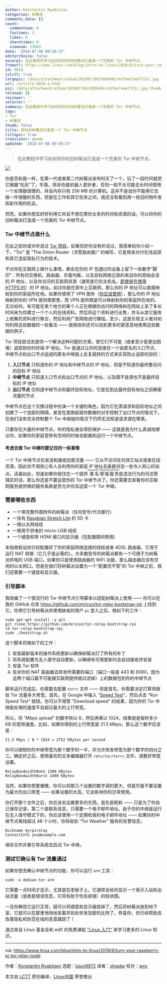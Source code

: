 ```yaml
---
author: Konstantin Ryabitsev
categories: 树莓派
comments_data: []
count:
  commentnum: 0
  favtimes: 3
  likes: 0
  sharetimes: 0
  viewnum: 13563
date: '2018-07-08 09:50:37'
editorchoice: false
excerpt: 在此教程中学习如何将你的旧树莓派打造成一个完美的 Tor 中继节点。
fromurl: https://www.linux.com/blog/intro-to-linux/2018/6/turn-your-raspberry-pi-tor-relay-node
id: 9818
islctt: true
largepic: /data/attachment/album/201807/08/095040irm37me7umm7721c.jpg
url: /article-9818-1.html
pic: /data/attachment/album/201807/08/095040irm37me7umm7721c.jpg.thumb.jpg
related: []
reviewer: ''
selector: ''
summary: 在此教程中学习如何将你的旧树莓派打造成一个完美的 Tor 中继节点。
tags:
- Tor
- 树莓派
thumb: false
title: 将你的树莓派打造成一个 Tor 中继节点
titlepic: true
translator: qhwdw
updated: '2018-07-08 09:50:37'
---
```



> 
> 在此教程中学习如何将你的旧树莓派打造成一个完美的 Tor 中继节点。
> 
> 
> 


![](/data/attachment/album/201807/08/095040irm37me7umm7721c.jpg)


你是否和我一样，在第一代或者第二代树莓派发布时买了一个，玩了一段时间就把它搁置“吃灰”了。毕竟，除非你是机器人爱好者，否则一般不太可能去长时间使用一个处理器很慢的、并且内存只有 256 MB 的计算机。这并不是说你不能用它去做一件很酷的东西，但是在工作和其它任务之间，我还没有看到用一些旧的物件发挥新作用的机会。


然而，如果你想去好好利用它并且不想花费你太多的时间和资源的话，可以将你的旧树莓派打造成一个完美的 Tor 中继节点。


### Tor 中继节点是什么


在此之前你或许听说过 [Tor 项目](https://www.torproject.org/)，如果恰好你没有听说过，我简单给你介绍一下，“Tor” 是 “The Onion Router（洋葱路由器）” 的缩写，它是用来对付在线追踪和其它违反隐私行为的技术。


不论你在互联网上做什么事情，都会在你的 IP 包通过的设备上留下一些数字“脚印”：所有的交换机、路由器、负载均衡，以及目标网络记录的来自你的原始会话的 IP 地址，以及你访问的互联网资源（通常是它的主机名，[即使是在使用 HTTPS 时](https://en.wikipedia.org/wiki/Server_Name_Indication#Security_implications)）的 IP 地址。如过你是在家中上互联网，那么你的 IP 地址可以直接映射到你的家庭所在地。如果你使用了 VPN 服务（[你应该使用](https://www.linux.com/blog/2017/10/tips-secure-your-network-wake-krack)），那么你的 IP 地址映射到你的 VPN 提供商那里，而 VPN 提供商是可以映射到你的家庭所在地的。无论如何，有可能在某个地方的某个人正在根据你访问的网络和在网站上呆了多长时间来为你建立一个个人的在线资料。然后将这个资料进行出售，并与从其它服务上收集的资料进行聚合，然后利用广告网络进行赚钱。至少，这是乐观主义者对如何利用这些数据的一些看法 —— 我相信你还可以找到更多的更恶意地使用这些数据的例子。


Tor 项目尝试去提供一个解决这种问题的方案，使它们不可能（或者至少是更加困难）追踪到你的终端 IP 地址。Tor 是通过让你的连接在一个由匿名的入口节点、中继节点和出口节点组成的匿名中继链上反复跳转的方式来实现防止追踪的目的：


1. **入口节点** 只知道你的 IP 地址和中继节点的 IP 地址，但是不知道你最终要访问的目标 IP 地址
2. **中继节点** 只知道入口节点和出口节点的 IP 地址，以及既不是源也不是最终目标的 IP 地址
3. **出口节点** 仅知道中继节点和最终目标地址，它是在到达最终目标地址之前解密流量的节点


中继节点在这个交换过程中扮演一个关键的角色，因为它在源请求和目标地址之间创建了一个加密的障碍。甚至在意图偷窥你数据的对手控制了出口节点的情况下，在他们没有完全控制整个 Tor 中继链的情况下仍然无法知道请求源在哪里。


只要存在大量的中继节点，你的隐私被会得到保护 —— 这就是我为什么真诚地建议你，如果你的家庭宽带有空闲的时候去配置和运行一个中继节点。


#### 考虑去做 Tor 中继时要记住的一些事情


一个 Tor 中继节点仅发送和接收加密流量 —— 它从不访问任何其它站点或者在线资源，因此你不用担心有人会利用你的家庭 IP 地址去直接浏览一些令人担心的站点。话虽如此，但是如果你居住在一个提供<ruby> 匿名增强服务 <rt>  anonymity-enhancing services </rt></ruby>是违法行为的司法管辖区的话，那么你还是不要运营你的 Tor 中继节点了。你还需要去查看你的互联网服务提供商的服务条款是否允许你去运营一个 Tor 中继。


### 需要哪些东西


* 一个带完整外围附件的树莓派（任何型号/代次都行）
* 一张有 [Raspbian Stretch Lite](https://www.raspberrypi.org/downloads/raspbian/) 的 SD 卡
* 一根以太网线缆
* 一根用于供电的 micro-USB 线缆
* 一个键盘和带 HDMI 接口的显示器（在配置期间使用）


本指南假设你已经配置好了你的家庭网络连接的线缆或者 ADSL 路由器，它用于运行 NAT 转换（它几乎是必需的）。大多数型号的树莓派都有一个可用于为树莓派供电的 USB 端口，如果你只是使用路由器的 WiFi 功能，那么路由器应该有空闲的以太网口。但是在我们将树莓派设置为一个“配置完不管”的 Tor 中继之前，我们还需要一个键盘和显示器。


### 引导脚本


我改编了一个很流行的 Tor 中继节点引导脚本以适配树莓派上使用 —— 你可以在我的 GitHub 仓库 <https://github.com/mricon/tor-relay-bootstrap-rpi> 上找到它。你用它引导树莓派并使用缺省的用户 `pi` 登入之后，做如下的工作：



```
sudo apt-get install -y git
git clone https://github.com/mricon/tor-relay-bootstrap-rpi
cd tor-relay-bootstrap-rpi
sudo ./bootstrap.sh

```

这个脚本将做如下的工作：


1. 安装最新版本的操作系统更新以确保树莓派打了所有的补丁
2. 将系统配置为无人值守自动更新，以确保有可用更新时会自动接收并安装
3. 安装 Tor 软件
4. 告诉你的 NAT 路由器去转发所需要的端口（端口一般是 443 和 8080，因为这两个端口最不可能被互联网提供商过滤掉）上的数据包到你的中继节点


脚本运行完成后，你需要去配置 `torrc` 文件 —— 但是首先，你需要决定打算贡献给 Tor 流量多大带宽。首先，在 Google 中输入 “[Speed Test](https://www.google.com/search?q=speed+test)”，然后点击 “Run Speed Test” 按钮。你可以不用管 “Download speed” 的结果，因为你的 Tor 中继能处理的速度不会超过最大的上行带宽。


所以，将 “Mbps upload” 的数字除以 8，然后再乘以 1024，结果就是每秒多少 KB 的宽带速度。比如，如果你得到的上行带宽是 21.5 Mbps，那么这个数字应该是：



```
21.5 Mbps / 8 * 1024 = 2752 KBytes per second

```

你可以限制你的中继带宽为那个数字的一半，并允许突发带宽为那个数字的四分之三。确定好之后，使用喜欢的文本编辑器打开 `/etc/tor/torrc` 文件，调整好带宽设置。



```
RelayBandwidthRate 1300 KBytes
RelayBandwidthBurst 2400 KBytes

```

当然，如果你想更慷慨，你可以将那几个设置的数字调的更大，但是尽量不要设置为最大的出口带宽 —— 如果设置的太高，它会影响你的日常使用。


你打开那个文件之后，你应该去设置更多的东西。首先是昵称 —— 只是为了你自己保存记录，第二个是联系信息，只需要一个电子邮件地址。由于你的中继是运行在无人值守模式下的，你应该使用一个定期检查的电子邮件地址 —— 如果你的中继节点离线超过 48 个小时，你将收到 “Tor Weather” 服务的告警信息。



```
Nickname myrpirelay
ContactInfo you@example.com

```

保存文件并重引导系统去启动 Tor 中继。


### 测试它确认有 Tor 流量通过


如果你想去确认中继节点的功能，你可以运行 `arm` 工具：



```
sudo -u debian-tor arm

```

它需要一点时间才显示，尤其是在老板子上。它通常会给你显示一个表示入站和出站流量（或者是错误信息，它将有助于你去排错）的柱状图。


一旦你确信它运行正常，就可以将键盘和显示器拔掉了，然后将树莓派放到地下室，它就可以在那里悄悄地呆着并到处转发加密的比特了。恭喜你，你已经帮助去改善隐私和防范在线的恶意跟踪了！


通过来自 Linux 基金会和 edX 的免费课程 ["Linux 入门"](https://training.linuxfoundation.org/linux-courses/system-administration-training/introduction-to-linux)  来学习更多的 Linux 知识。




---


via: <https://www.linux.com/blog/intro-to-linux/2018/6/turn-your-raspberry-pi-tor-relay-node>


作者：[Konstantin Ryabitsev](https://www.linux.com/users/mricon) 选题：[lujun9972](https://github.com/lujun9972) 译者：[qhwdw](https://github.com/qhwdw) 校对：[wxy](https://github.com/wxy)


本文由 [LCTT](https://github.com/LCTT/TranslateProject) 原创编译，[Linux中国](https://linux.cn/) 荣誉推出